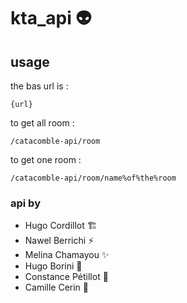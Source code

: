 # kta_api :alien:


## usage

the bas url is :

    {url}

to get all room :

    /catacomble-api/room
 to get one room :
 

    /catacomble-api/room/name%of%the%room
  






### api by 
 - Hugo Cordillot :building_construction:
 - Nawel Berrichi :zap:
 - Melina Chamayou :sparkles:
 - Hugo Borini :penguin:
 - Constance Pétillot :iphone:
 - Camille Cerin :rocket:
